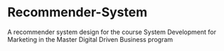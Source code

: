 # Recommender-System
A recommender system design for the course System Development for Marketing in the Master Digital Driven Business program
